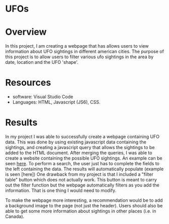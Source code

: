 # UFOs

# Overview
In this project, I am creating a webpage that has allows users to view information about UFO sightings in different american cities. The purpose of this project is to allow users to filter various ufo sightings in the area by date, location and the UFO 'shape'. 

# Resources
- software: Visual Studio Code
- Languages: HTML, Javascript (JS6), CSS.

# Results
In my project I was able to successfully create a webpage containing UFO data. This was done by using existing javascript data containing the sightings, and creating a javascript query that allows the sightings to be added to the HTML document. After merging the queries, I was able to create a website containing the possible UFO sightings. An example can be seen [here](https://github.com/somtoesomeju/UFOs/blob/main/Resources/UFO_webpage.png). To perform a search, the user just has to complete the fields to the left containing the data. The results will automatically populate (example is seen [here]) One drawback from my project is that I included a "filter table" button which does not actually work. This button is meant to carry out the filter function but the webpage automatically filters as you add the information. That is one thing I would need to modify.

To make the webpage more interesting, a recommendation would be to add a background image to the page (not just the header). Users should also be able to get some more information about sightings in other places (i.e. in Canada).

